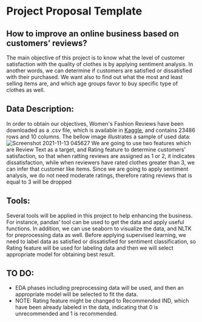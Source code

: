# Project Proposal Template


## How to improve an online business based on customers’ reviews?
 The main objective of this project is to know what the level of customer satisfaction with the quality of clothes is by applying sentiment analysis. In another words, we can determine if customers are satisfied or dissatisfied with their purchased. We want also to find out what the most and least selling items are, and which age groups favor to buy specific type of clothes as well. 

## Data Description:
 In order to obtain our objectives, Women's Fashion Reviews have been downloaded as a .csv file, which is available in [Kaggle](https://www.kaggle.com/nicapotato/womens-ecommerce-clothing-reviews), and contains 23486 rows and 10 columns. 
The bellow image illustrates a sample of used data: 
![Screenshot 2021-11-13 045627](https://user-images.githubusercontent.com/93191265/141646882-2e7717e6-4980-496f-b568-eb83a92124ea.jpg)
 We are going to use two features which are Review Text as a target, and Rating feature to determine customers’ satisfaction, so that when ratting reviews are assigned as 1 or 2, it indicates dissatisfaction, while when reviewers have rated clothes greater than 3, we can infer that customer like items. Since we are going to apply sentiment analysis, we do not need moderate ratings, therefore rating reviews that is equal to 3 will be dropped

## Tools:
Several tools will be applied in this project to help enhancing the business. For instance, pandas’ tool can be used to get the data and apply useful functions. In addition, we can use seaborn to visualize the data, and NLTK for preprocessing data as well. 
Before applying supervised learning, we need to label data as satisfied or dissatisfied for sentiment classification, so Rating feature will be used for labeling data and then we will select appropriate model for obtaining best result.

## TO DO:
- EDA phases including preprocessing data will be used, and then an appropriate model will be selected to fit the data.
- NOTE: Rating feature might be changed to Recommended IND, which have been already labeled in the data, indicating that 0 is unrecommended and 1 is recommended. 




